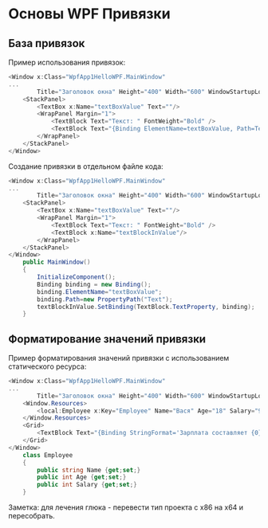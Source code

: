 # Основы WPF Привязки

## База привязок

Пример использования привязок:
```csharp
<Window x:Class="WpfApp1HelloWPF.MainWindow"
...
        Title="Заголовок окна" Height="400" Width="600" WindowStartupLocation="CenterScreen">
    <StackPanel>
        <TextBox x:Name="textBoxValue" Text=""/>
        <WrapPanel Margin="1">
            <TextBlock Text="Текст: " FontWeight="Bold" />
            <TextBlock Text="{Binding ElementName=textBoxValue, Path=Text}"/> //Привязки
        </WrapPanel>
    </StackPanel>
</Window>
```
Создание привязки в отдельном файле кода:
```csharp
<Window x:Class="WpfApp1HelloWPF.MainWindow"
...
        Title="Заголовок окна" Height="400" Width="600" WindowStartupLocation="CenterScreen">
    <StackPanel>
        <TextBox x:Name="textBoxValue" Text=""/>
        <WrapPanel Margin="1">
            <TextBlock Text="Текст: " FontWeight="Bold" />
            <TextBlock x:Name="textBlockInValue"/>
        </WrapPanel>
    </StackPanel>
</Window>
    public MainWindow()
    {
        InitializeComponent();
        Binding binding = new Binding();
        binding.ElementName="textBoxValue";
        binding.Path=new PropertyPath("Text");
        textBlockInValue.SetBinding(TextBlock.TextProperty, binding);
    }
```
## Форматирование значений привязки

Пример форматирования значений привязки с использованием статического ресурса:
```csharp
<Window x:Class="WpfApp1HelloWPF.MainWindow"
...
        Title="Заголовок окна" Height="400" Width="600" WindowStartupLocation="CenterScreen">
    <Window.Resources>
        <local:Employee x:Key="Employee" Name="Вася" Age="18" Salary="9000"/>
    </Window.Resources>
    <Grid>
        <TextBlock Text="{Binding StringFormat='Зарплата составляет {0} рублей', Source={StaticResource Employee}, Path=Salary}"/>
    </Grid>
</Window>
    class Employee
    {
        public string Name {get;set;}
        public int Age {get;set;}
        public int Salary {get;set;}
    }
```
Заметка: для лечения глюка - перевести тип проекта с х86 на х64 и пересобрать.







